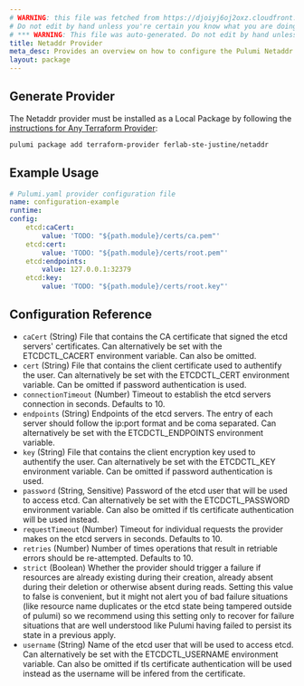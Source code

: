 ```yaml
---
# WARNING: this file was fetched from https://djoiyj6oj2oxz.cloudfront.net/docs/registry.opentofu.org/ferlab-ste-justine/netaddr/0.5.1/index.md
# Do not edit by hand unless you're certain you know what you are doing!
# *** WARNING: This file was auto-generated. Do not edit by hand unless you're certain you know what you are doing! ***
title: Netaddr Provider
meta_desc: Provides an overview on how to configure the Pulumi Netaddr provider.
layout: package
---
```


## Generate Provider

The Netaddr provider must be installed as a Local Package by following the [instructions for Any Terraform Provider](https://www.pulumi.com/registry/packages/terraform-provider/):

```bash
pulumi package add terraform-provider ferlab-ste-justine/netaddr
```
## Example Usage

```yaml
# Pulumi.yaml provider configuration file
name: configuration-example
runtime:
config:
    etcd:caCert:
        value: 'TODO: "${path.module}/certs/ca.pem"'
    etcd:cert:
        value: 'TODO: "${path.module}/certs/root.pem"'
    etcd:endpoints:
        value: 127.0.0.1:32379
    etcd:key:
        value: 'TODO: "${path.module}/certs/root.key"'

```
## Configuration Reference

- `caCert` (String) File that contains the CA certificate that signed the etcd servers' certificates. Can alternatively be set with the ETCDCTL_CACERT environment variable. Can also be omitted.
- `cert` (String) File that contains the client certificate used to authentify the user. Can alternatively be set with the ETCDCTL_CERT environment variable. Can be omitted if password authentication is used.
- `connectionTimeout` (Number) Timeout to establish the etcd servers connection in seconds. Defaults to 10.
- `endpoints` (String) Endpoints of the etcd servers. The entry of each server should follow the ip:port format and be coma separated. Can alternatively be set with the ETCDCTL_ENDPOINTS environment variable.
- `key` (String) File that contains the client encryption key used to authentify the user. Can alternatively be set with the ETCDCTL_KEY environment variable. Can be omitted if password authentication is used.
- `password` (String, Sensitive) Password of the etcd user that will be used to access etcd. Can alternatively be set with the ETCDCTL_PASSWORD environment variable. Can also be omitted if tls certificate authentication will be used instead.
- `requestTimeout` (Number) Timeout for individual requests the provider makes on the etcd servers in seconds. Defaults to 10.
- `retries` (Number) Number of times operations that result in retriable errors should be re-attempted. Defaults to 10.
- `strict` (Boolean) Whether the provider should trigger a failure if resources are already existing during their creation, already absent during their deletion or otherwise absent during reads. Setting this value to false is convenient, but it might not alert you of bad failure situations (like resource name duplicates or the etcd state being tampered outside of pulumi) so we recommend using this setting only to recover for failure situations that are well understood like Pulumi having failed to persist its state in a previous apply.
- `username` (String) Name of the etcd user that will be used to access etcd. Can alternatively be set with the ETCDCTL_USERNAME environment variable. Can also be omitted if tls certificate authentication will be used instead as the username will be infered from the certificate.